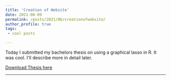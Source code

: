 ```yaml
---
title: 'Creation of Website'
date: 2021-06-09
permalink: /posts/2021/06/creationofwebsite/
author_profile: true
tags:
 - cool posts

---
```




Today I submitted my bachelors thesis on using a graphical lasso in R. It was cool. I'll describe more in detail later.

[Download Thesis here](http://artemshiryaev.github.io/files/BacherlorThesis.pdf)


------